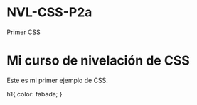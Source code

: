 # NVL-CSS-P2a
 Primer CSS
<!DOCTYPE html>
<html>
  <head>
    <meta charset="utf-8">
    <title>Upgrade formación - Ejemplo</title>
  </head>
  <body>
    <h1>Mi curso de nivelación de CSS</h1>
    <p>Este es mi primer ejemplo de CSS. </p>
  </body>
</html>

h1{
	color: fabada;
}